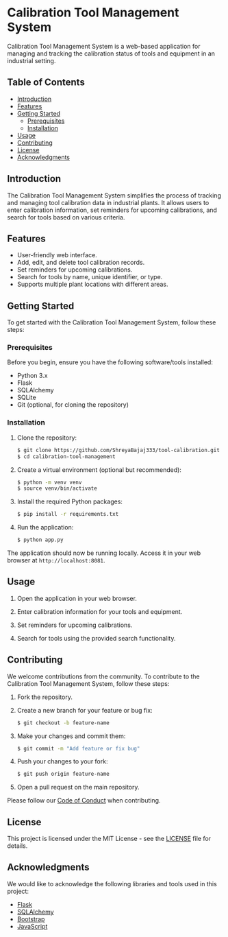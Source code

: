 # Calibration Tool Management System

Calibration Tool Management System is a web-based application for managing and tracking the calibration status of tools and equipment in an industrial setting.

## Table of Contents

- [Introduction](#introduction)
- [Features](#features)
- [Getting Started](#getting-started)
  - [Prerequisites](#prerequisites)
  - [Installation](#installation)
- [Usage](#usage)
- [Contributing](#contributing)
- [License](#license)
- [Acknowledgments](#acknowledgments)

## Introduction

The Calibration Tool Management System simplifies the process of tracking and managing tool calibration data in industrial plants. It allows users to enter calibration information, set reminders for upcoming calibrations, and search for tools based on various criteria.

## Features

- User-friendly web interface.
- Add, edit, and delete tool calibration records.
- Set reminders for upcoming calibrations.
- Search for tools by name, unique identifier, or type.
- Supports multiple plant locations with different areas.

## Getting Started

To get started with the Calibration Tool Management System, follow these steps:

### Prerequisites

Before you begin, ensure you have the following software/tools installed:

- Python 3.x
- Flask
- SQLAlchemy
- SQLite
- Git (optional, for cloning the repository)

### Installation

1. Clone the repository:

   ```bash
   $ git clone https://github.com/ShreyaBajaj333/tool-calibration.git
   $ cd calibration-tool-management
   ```

2. Create a virtual environment (optional but recommended):

   ```bash
   $ python -m venv venv
   $ source venv/bin/activate
   ```

3. Install the required Python packages:

   ```bash
   $ pip install -r requirements.txt
   ```

4. Run the application:

   ```bash
   $ python app.py
   ```

The application should now be running locally. Access it in your web browser at `http://localhost:8081`.

## Usage

1. Open the application in your web browser.

2. Enter calibration information for your tools and equipment.

3. Set reminders for upcoming calibrations.

4. Search for tools using the provided search functionality.

## Contributing

We welcome contributions from the community. To contribute to the Calibration Tool Management System, follow these steps:

1. Fork the repository.

2. Create a new branch for your feature or bug fix:

   ```bash
   $ git checkout -b feature-name
   ```

3. Make your changes and commit them:

   ```bash
   $ git commit -m "Add feature or fix bug"
   ```

4. Push your changes to your fork:

   ```bash
   $ git push origin feature-name
   ```

5. Open a pull request on the main repository.

Please follow our [Code of Conduct](CODE_OF_CONDUCT.md) when contributing.

## License

This project is licensed under the MIT License - see the [LICENSE](LICENSE) file for details.

## Acknowledgments

We would like to acknowledge the following libraries and tools used in this project:

- [Flask](https://flask.palletsprojects.com/)
- [SQLAlchemy](https://www.sqlalchemy.org/)
- [Bootstrap](https://getbootstrap.com/)
- [JavaScript](https://developer.mozilla.org/en-US/docs/Web/JavaScript)

